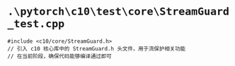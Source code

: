 # `.\pytorch\c10\test\core\StreamGuard_test.cpp`

```
#include <c10/core/StreamGuard.h>
// 引入 c10 核心库中的 StreamGuard.h 头文件，用于流保护相关功能
// 在当前阶段，确保代码能够编译通过即可
```